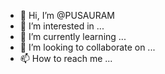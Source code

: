 - 👋 Hi, I’m @PUSAURAM
- 👀 I’m interested in ...
- 🌱 I’m currently learning ...
- 💞️ I’m looking to collaborate on ...
- 📫 How to reach me ...

<!---
PUSAURAM/PUSAURAM is a ✨ special ✨ repository because its `README.md` (this file) appears on your GitHub profile.
You can click the Preview link to take a look at your changes.
--->
